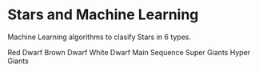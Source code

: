 # Stars and Machine Learning

Machine Learning algorithms to clasify Stars in 6 types. 

Red Dwarf 
Brown Dwarf
White Dwarf 
Main Sequence 
Super Giants 
Hyper Giants 
